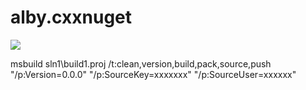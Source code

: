# alby.cxxnuget


![](https://github.com/casaletto/alby.cxxnuget/workflows/.github/workflows/main.yml/badge.svg)



msbuild sln1\build1.proj /t:clean,version,build,pack,source,push "/p:Version=0.0.0" "/p:SourceKey=xxxxxxx" "/p:SourceUser=xxxxxx"


